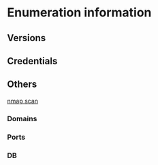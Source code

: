 # Enumeration information

## Versions

## Credentials

## Others

[nmap scan](./10_10_10_209_nmapReport.txt)

### Domains

### Ports

### DB
